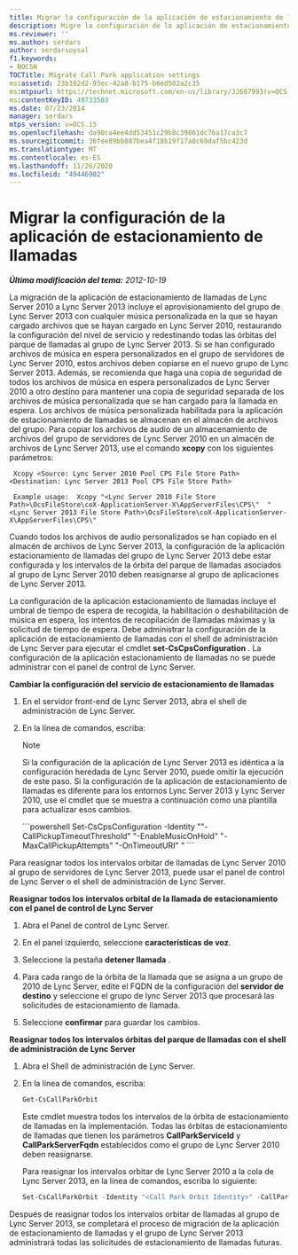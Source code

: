 ```yaml
---
title: Migrar la configuración de la aplicación de estacionamiento de llamadas
description: Migre la configuración de la aplicación de estacionamiento de llamadas.
ms.reviewer: ''
ms.author: serdars
author: serdarsoysal
f1.keywords:
- NOCSH
TOCTitle: Migrate Call Park application settings
ms:assetid: 23b192d2-93ec-42a8-b175-b6ed502a2c35
ms:mtpsurl: https://technet.microsoft.com/en-us/library/JJ687993(v=OCS.15)
ms:contentKeyID: 49733583
ms.date: 07/23/2014
manager: serdars
mtps_version: v=OCS.15
ms.openlocfilehash: da90ca4ee4dd53451c29b8c39861dc76a17ca3c7
ms.sourcegitcommit: 36fee89bb887bea4f18b19f17a8c69daf5bc423d
ms.translationtype: MT
ms.contentlocale: es-ES
ms.lasthandoff: 11/26/2020
ms.locfileid: "49446902"
---
```

# <a name="migrate-call-park-application-settings"></a>Migrar la configuración de la aplicación de estacionamiento de llamadas

<div data-xmlns="http://www.w3.org/1999/xhtml">

<div class="topic" data-xmlns="https://www.w3.org/1999/xhtml" data-msxsl="urn:schemas-microsoft-com:xslt" data-cs="https://msdn.microsoft.com/">

<div data-asp="https://msdn2.microsoft.com/asp">



</div>

<div id="mainSection">

<div id="mainBody">

<span> </span>

_**Última modificación del tema:** 2012-10-19_

La migración de la aplicación de estacionamiento de llamadas de Lync Server 2010 a Lync Server 2013 incluye el aprovisionamiento del grupo de Lync Server 2013 con cualquier música personalizada en la que se hayan cargado archivos que se hayan cargado en Lync Server 2010, restaurando la configuración del nivel de servicio y redestinando todas las órbitas del parque de llamadas al grupo de Lync Server 2013. Si se han configurado archivos de música en espera personalizados en el grupo de servidores de Lync Server 2010, estos archivos deben copiarse en el nuevo grupo de Lync Server 2013. Además, se recomienda que haga una copia de seguridad de todos los archivos de música en espera personalizados de Lync Server 2010 a otro destino para mantener una copia de seguridad separada de los archivos de música personalizada que se han cargado para la llamada en espera. Los archivos de música personalizada habilitada para la aplicación de estacionamiento de llamadas se almacenan en el almacén de archivos del grupo. Para copiar los archivos de audio de un almacenamiento de archivos del grupo de servidores de Lync Server 2010 en un almacén de archivos de Lync Server 2013, use el comando **xcopy** con los siguientes parámetros:

   ```console
    Xcopy <Source: Lync Server 2010 Pool CPS File Store Path> <Destination: Lync Server 2013 Pool CPS File Store Path>
   ```

   ```console
    Example usage:  Xcopy "<Lync Server 2010 File Store Path>\OcsFileStore\coX-ApplicationServer-X\AppServerFiles\CPS\"  "<Lync Server 2013 File Store Path>\OcsFileStore\coX-ApplicationServer-X\AppServerFiles\CPS\" 
   ```

Cuando todos los archivos de audio personalizados se han copiado en el almacén de archivos de Lync Server 2013, la configuración de la aplicación estacionamiento de llamadas del grupo de Lync Server 2013 debe estar configurada y los intervalos de la órbita del parque de llamadas asociados al grupo de Lync Server 2010 deben reasignarse al grupo de aplicaciones de Lync Server 2013.

La configuración de la aplicación estacionamiento de llamadas incluye el umbral de tiempo de espera de recogida, la habilitación o deshabilitación de música en espera, los intentos de recopilación de llamadas máximas y la solicitud de tiempo de espera. Debe administrar la configuración de la aplicación de estacionamiento de llamadas con el shell de administración de Lync Server para ejecutar el cmdlet **set-CsCpsConfiguration** . La configuración de la aplicación estacionamiento de llamadas no se puede administrar con el panel de control de Lync Server.

**Cambiar la configuración del servicio de estacionamiento de llamadas**

1.  En el servidor front-end de Lync Server 2013, abra el shell de administración de Lync Server.

2.  En la línea de comandos, escriba:
    
    <div>
    

    > [!NOTE]  
    > Si la configuración de la aplicación de Lync Server 2013 es idéntica a la configuración heredada de Lync Server 2010, puede omitir la ejecución de este paso. Si la configuración de la aplicación de estacionamiento de llamadas es diferente para los entornos Lync Server 2013 y Lync Server 2010, use el cmdlet que se muestra a continuación como una plantilla para actualizar esos cambios.

    
    </div>
    ```powershell
        Set-CsCpsConfiguration -Identity "<LS2013 Call Park Service ID>"-CallPickupTimeoutThreshold" <LS2010 CPS TimeSpan> "-EnableMusicOnHold" "- <LS2010 CPS value> MaxCallPickupAttempts" <LS2010 CPS pickup attempts> "-OnTimeoutURI" <LS2010 CPS timeout URI> " ```

Para reasignar todos los intervalos orbitar de llamadas de Lync Server 2010 al grupo de servidores de Lync Server 2013, puede usar el panel de control de Lync Server o el shell de administración de Lync Server.

**Reasignar todos los intervalos orbital de la llamada de estacionamiento con el panel de control de Lync Server**

1.  Abra el Panel de control de Lync Server.

2.  En el panel izquierdo, seleccione **características de voz**.

3.  Seleccione la pestaña **detener llamada** .

4.  Para cada rango de la órbita de la llamada que se asigna a un grupo de 2010 de Lync Server, edite el FQDN de la configuración del **servidor de destino** y seleccione el grupo de lync Server 2013 que procesará las solicitudes de estacionamiento de llamada.

5.  Seleccione **confirmar** para guardar los cambios.

**Reasignar todos los intervalos órbitas del parque de llamadas con el shell de administración de Lync Server**

1.  Abra el Shell de administración de Lync Server.

2.  En la línea de comandos, escriba:
    ```powershell
    Get-CsCallParkOrbit
    ```
    
    Este cmdlet muestra todos los intervalos de la órbita de estacionamiento de llamadas en la implementación. Todas las órbitas de estacionamiento de llamadas que tienen los parámetros **CallParkServiceId** y **CallParkServerFqdn** establecidos como el grupo de Lync Server 2010 deben reasignarse.
    
    Para reasignar los intervalos orbitar de Lync Server 2010 a la cola de Lync Server 2013, en la línea de comandos, escriba lo siguiente:
    
    ```powershell
    Set-CsCallParkOrbit -Identity "<Call Park Orbit Identity>" -CallParkService "service:ApplicationServer:<Lync Server 2013 Pool FQDN>"
    ```

Después de reasignar todos los intervalos orbitar de llamadas al grupo de Lync Server 2013, se completará el proceso de migración de la aplicación de estacionamiento de llamadas y el grupo de Lync Server 2013 administrará todas las solicitudes de estacionamiento de llamadas futuras.

</div>

<span> </span>

</div>

</div>

</div>

